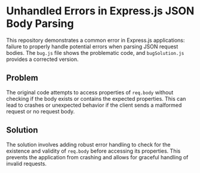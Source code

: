 # Unhandled Errors in Express.js JSON Body Parsing

This repository demonstrates a common error in Express.js applications:  failure to properly handle potential errors when parsing JSON request bodies.  The `bug.js` file shows the problematic code, and `bugSolution.js` provides a corrected version.

## Problem

The original code attempts to access properties of `req.body` without checking if the body exists or contains the expected properties. This can lead to crashes or unexpected behavior if the client sends a malformed request or no request body.

## Solution

The solution involves adding robust error handling to check for the existence and validity of `req.body` before accessing its properties. This prevents the application from crashing and allows for graceful handling of invalid requests.